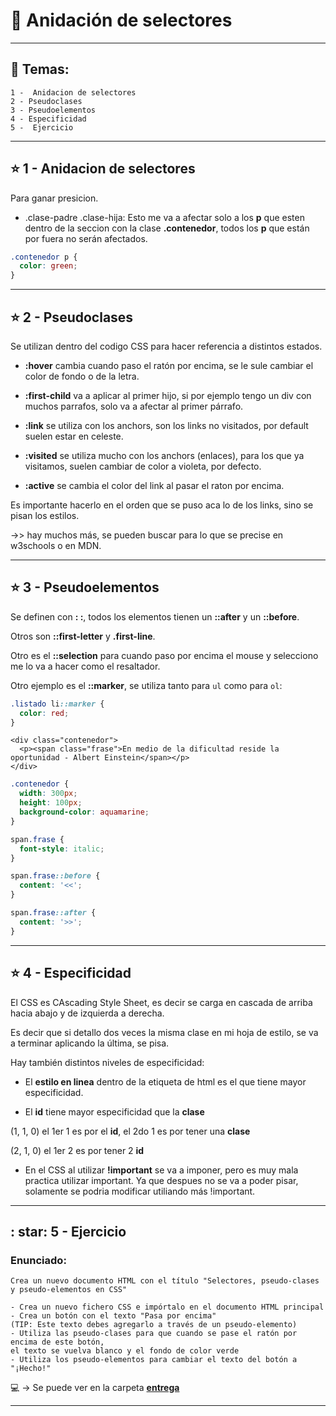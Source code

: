 # :star2:  Anidación de selectores

---

## :book: Temas:

```
1 -  Anidacion de selectores
2 - Pseudoclases
3 - Pseudoelementos
4 - Especificidad
5 -  Ejercicio
```

---

## :star: 1 -  Anidacion de selectores


Para ganar presicion.

- .clase-padre .clase-hija: Esto me va a afectar solo a los **p** que esten dentro de la seccion con la clase **.contenedor**, todos los **p** que están por fuera no serán afectados.

```CSS
.contenedor p {
  color: green;
}
```

---

## :star: 2 - Pseudoclases

Se utilizan dentro del codigo CSS para hacer referencia a distintos estados.

- **:hover** cambia cuando paso el ratón por encima, se le sule cambiar el color de fondo o de la letra.

- **:first-child** va a aplicar al primer hijo, si por ejemplo tengo un div con muchos parrafos, solo va a afectar al primer párrafo.

- **:link** se utiliza con los anchors, son los links no visitados, por default suelen estar en celeste.

- **:visited** se utiliza mucho con los anchors (enlaces), para los que ya visitamos, suelen cambiar de color a violeta, por defecto.

- **:active** se cambia el color del link al pasar el raton por encima.

Es importante hacerlo en el orden que se puso aca lo de los links, sino se pisan los estilos.

->> hay muchos más, se pueden buscar para lo que se precise en w3schools o en MDN.


---

## :star: 3 - Pseudoelementos

Se definen con **: :**, todos los elementos tienen un **::after** y un **::before**.

Otros son **::first-letter** y **.first-line**.

Otro es el **::selection** para cuando paso por encima el mouse y selecciono me lo va a hacer como el resaltador.


Otro ejemplo es el **::marker**, se utiliza tanto para ```ul``` como para ```ol```: 
```CSS
.listado li::marker {
  color: red;
}
```

```
<div class="contenedor">
  <p><span class="frase">En medio de la dificultad reside la oportunidad - Albert Einstein</span></p>
</div>
```

```CSS
.contenedor {
  width: 300px;
  height: 100px;
  background-color: aquamarine;
}

span.frase {
  font-style: italic;
}

span.frase::before {
  content: '<<';
}

span.frase::after {
  content: '>>';
}
```

---

## :star: 4 - Especificidad

El CSS es CAscading Style Sheet, es decir se carga en cascada de arriba hacia abajo y de izquierda a derecha.

Es decir que si detallo dos veces la misma clase en mi hoja de estilo, se va a terminar aplicando la última, se pisa.

Hay también distintos niveles de especificidad:

- El **estilo en linea** dentro de la etiqueta de html es el que tiene mayor especificidad.

- El **id** tiene mayor especificidad que la **clase**

(1, 1, 0) el 1er 1 es por el **id**, el 2do 1 es por tener una **clase**

(2, 1, 0) el 1er 2 es por tener 2 **id**

- En el CSS al utilizar **!important** se va a imponer, pero es muy mala practica utilizar important. Ya que despues no se va a poder pisar, solamente se podria modificar utiliando más !important.

---

## : star: 5 -  Ejercicio

### Enunciado:

```
Crea un nuevo documento HTML con el título "Selectores, pseudo-clases y pseudo-elementos en CSS"

- Crea un nuevo fichero CSS e impórtalo en el documento HTML principal
- Crea un botón con el texto "Pasa por encima" 
(TIP: Este texto debes agregarlo a través de un pseudo-elemento)
- Utiliza las pseudo-clases para que cuando se pase el ratón por encima de este botón, 
el texto se vuelva blanco y el fondo de color verde
- Utiliza los pseudo-elementos para cambiar el texto del botón a "¡Hecho!"
```

:computer: -> Se puede ver en la carpeta [**entrega**](https://github.com/eugenia1984/open_bootcamp/tree/main/02_html_css/06_selectores/entrega)

---
